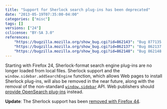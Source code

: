 ```yaml
---
title: "Support for Sherlock search plug-ins has been deprecated"
date: "2013-05-19T07:35:00-04:00"
categories: ["misc"]
tags: []
versions: ["24"]
cclicense: "BY-SA 3.0"
references:
    "https://bugzilla.mozilla.org/show_bug.cgi?id=862143": "Bug 877135 – stop loading Sherlock files from disk"
    "https://bugzilla.mozilla.org/show_bug.cgi?id=862137": "Bug 862137 – stop supporting Sherlock search engines"
    "https://bugzilla.mozilla.org/show_bug.cgi?id=862148": "Bug 862148 – stop supporting installation of Sherlock plugins from the web"
---
```

Starting with Firefox 24, Sherlock-format search engine plug-ins are no longer loaded from local files. Sherlock support and the `window.sidebar.addSearchEngine` function, which allows Web pages to install Sherlock plug-ins, will also be removed in the near future, along with the removal of the non-standard [`window.sidebar`](https://developer.mozilla.org/en-US/docs/Web/API/window.sidebar) API. Web publishers should [provide OpenSearch plug-ins](https://developer.mozilla.org/en-US/docs/Creating_OpenSearch_plugins_for_Firefox) instead.

**Update**: The Sherlock support has been [removed with Firefox 44](https://www.fxsitecompat.com/en-CA/docs/2015/sherlock-search-plug-ins-are-no-longer-supported/).
